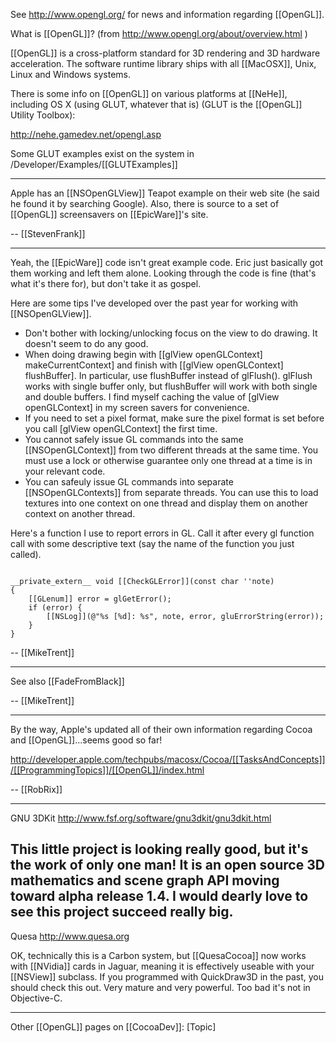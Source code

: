


See http://www.opengl.org/ for news and information regarding [[OpenGL]].

What is [[OpenGL]]? (from http://www.opengl.org/about/overview.html )

[[OpenGL]] is a cross-platform standard for 3D rendering and 3D hardware acceleration. The software runtime library ships with all [[MacOSX]], Unix, Linux and Windows systems.

There is some info on [[OpenGL]] on various platforms at [[NeHe]], including OS X (using GLUT, whatever that is) (GLUT is the [[OpenGL]] Utility Toolbox):

http://nehe.gamedev.net/opengl.asp

Some GLUT examples exist on the system in    /Developer/Examples/[[GLUTExamples]]

 ----

Apple has an [[NSOpenGLView]] Teapot example on their web site (he said he found it by searching Google).  Also, there is source to a set of [[OpenGL]] screensavers on [[EpicWare]]'s site.

-- [[StevenFrank]]

----

Yeah, the [[EpicWare]] code isn't great example code. Eric just basically got them working and left them alone. Looking through the code is fine (that's what it's there for), but don't take it as gospel. 

Here are some tips I've developed over the past year for working with [[NSOpenGLView]].


* Don't bother with locking/unlocking focus on the view to do drawing. It doesn't seem to do any good.
* When doing drawing begin with [[glView openGLContext] makeCurrentContext] and finish with [[glView openGLContext] flushBuffer]. In particular, use flushBuffer instead of glFlush(). glFlush works with single buffer only, but flushBuffer will work with both single and double buffers. I find myself caching the value of [glView openGLContext] in my screen savers for convenience.
* If you need to set a pixel format, make sure the pixel format is set before you call [glView openGLContext] the first time. 
* You cannot safely issue GL commands into the same [[NSOpenGLContext]] from two different threads at the same time. You must use a lock or otherwise guarantee only one thread at a time is in your relevant code.
* You can safeuly issue GL commands into separate [[NSOpenGLContexts]] from separate threads. You can use this to load textures into one context on one thread and display them on another context on another thread.


Here's a function I use to report errors in GL. Call it after every gl function call with some descriptive text (say the name of the function you just called).

<code>
__private_extern__ void [[CheckGLError]](const char ''note)
{
    [[GLenum]] error = glGetError();
    if (error) {
        [[NSLog]](@"%s [%d]: %s", note, error, gluErrorString(error));
    }
}
</code>

-- [[MikeTrent]]

----

See also [[FadeFromBlack]]

-- [[MikeTrent]]

----

By the way, Apple's updated all of their own information regarding Cocoa and [[OpenGL]]...seems good so far!

http://developer.apple.com/techpubs/macosx/Cocoa/[[TasksAndConcepts]]/[[ProgrammingTopics]]/[[OpenGL]]/index.html

-- [[RobRix]]

----
GNU 3DKit  http://www.fsf.org/software/gnu3dkit/gnu3dkit.html

This little project is looking really good, but it's the work of only one man! It is an open source 3D mathematics and scene graph API moving toward alpha release 1.4. I would dearly love to see this project succeed really big.
----
Quesa http://www.quesa.org

OK, technically this is a Carbon system, but [[QuesaCocoa]] now works with [[NVidia]] cards in Jaguar, meaning it is effectively useable with your [[NSView]] subclass. If you programmed with QuickDraw3D in the past, you should check this out. Very mature and very powerful. Too bad it's not in Objective-C.

----

Other [[OpenGL]] pages on [[CocoaDev]]:
[Topic]